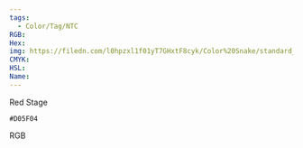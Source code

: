 ```yaml
---
tags:
  - Color/Tag/NTC
RGB:
Hex:
img: https://filedn.com/l0hpzxl1f01yT7GHxtF8cyk/Color%20Snake/standard_csv_to_svg//D05F04.svg
CMYK:
HSL:
Name:
---
```

Red Stage
```palette
#D05F04
```
RGB
